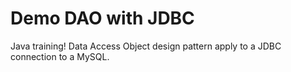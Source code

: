 # Demo DAO with JDBC
Java training! Data Access Object design pattern apply to a JDBC connection to a MySQL.
